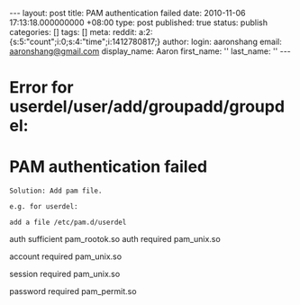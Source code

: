 --- layout: post title: PAM authentication failed date: 2010-11-06 17:13:18.000000000 +08:00 type: post published: true status: publish categories: \[\] tags: \[\] meta: reddit: a:2:{s:5:"count";i:0;s:4:"time";i:1412780817;} author: login: aaronshang email: aaronshang@gmail.com display\_name: Aaron first\_name: '' last\_name: '' ---

Error for userdel/user/add/groupadd/groupdel:
=============================================

PAM authentication failed
=========================

    Solution: Add pam file.

    e.g. for userdel:

    add a file /etc/pam.d/userdel

auth sufficient pam\_rootok.so
auth required pam\_unix.so

account required pam\_unix.so

session required pam\_unix.so

password required pam\_permit.so

